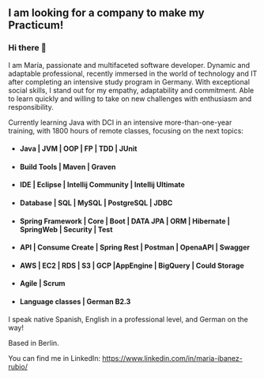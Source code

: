 ## I am looking for a company to make my Practicum! 

### Hi there 👋 
I am María, 
passionate and multifaceted software developer. Dynamic and adaptable professional, recently immersed in the world of technology and IT after completing an intensive study program in Germany. With exceptional social skills, I stand out for my empathy, adaptability and commitment. Able to learn quickly and willing to take on new challenges with enthusiasm and responsibility.

Currently learning Java with DCI in an intensive more-than-one-year training, with 1800 hours of remote classes, focusing on the next topics: 
- #### Java | JVM | OOP | FP | TDD | JUnit 
- #### Build Tools | Maven | Graven
- #### IDE | Eclipse | Intellij Community | Intellij Ultimate 
- #### Database | SQL | MySQL | PostgreSQL | JDBC
- #### Spring Framework | Core | Boot | DATA JPA | ORM | Hibernate | SpringWeb | Security | Test
- #### API | Consume Create | Spring Rest | Postman | OpenaAPI | Swagger 
- #### AWS | EC2 | RDS | S3 | GCP |AppEngine | BigQuery | Could Storage 
- #### Agile | Scrum
- #### Language classes | German B2.3 

I speak native Spanish, 
English in a professional level, 
and German on the way!

Based in Berlin.


You can find me in LinkedIn: https://www.linkedin.com/in/maria-ibanez-rubio/
<!--
**MariaIRubio/MariaIRubio** is a ✨ _special_ ✨ repository because its `README.md` (this file) appears on your GitHub profile.

Here are some ideas to get you started:

- 🔭 I’m currently working on ...
- 🌱 I’m currently learning ...
- 👯 I’m looking to collaborate on ...
- 🤔 I’m looking for help with ...
- 💬 Ask me about ...
- 📫 How to reach me: ...
- 😄 Pronouns: ...
- ⚡ Fun fact: ...
-->
